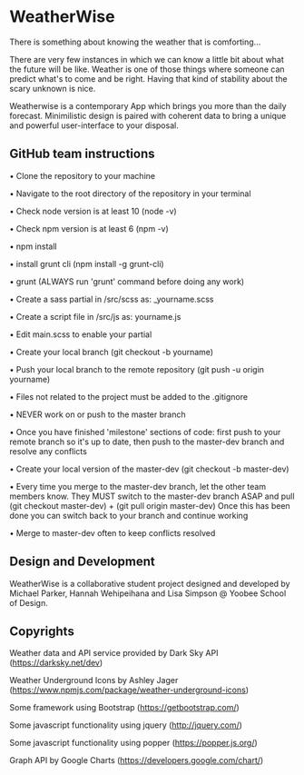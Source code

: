 # WeatherWise
There is something about knowing the weather that is comforting...

There are very few instances in which we can know a little bit about what the future will be like. Weather is one of those things where someone can predict what's to come and be right. Having that kind of stability about the scary unknown is nice.

Weatherwise is a contemporary App which brings you more than the daily forecast. Minimilistic design is paired with coherent data to bring a unique and powerful user-interface to your disposal.

## GitHub team instructions
• Clone the repository to your machine

• Navigate to the root directory of the repository in your terminal

• Check node version is at least 10 (node -v)

• Check npm version is at least 6 (npm -v)

• npm install

• install grunt cli (npm install -g grunt-cli)

• grunt (ALWAYS run 'grunt' command before doing any work)

• Create a sass partial in /src/scss as: _yourname.scss

• Create a script file in /src/js as: yourname.js

• Edit main.scss to enable your partial

• Create your local branch (git checkout -b yourname)

• Push your local branch to the remote repository (git push -u origin yourname)

• Files not related to the project must be added to the .gitignore

• NEVER work on or push to the master branch

• Once you have finished 'milestone' sections of code: first push to your remote branch so it's up to date, then push to the master-dev branch and resolve any conflicts

• Create your local version of the master-dev (git checkout -b master-dev)

• Every time you merge to the master-dev branch, let the other team members know. They MUST switch to the master-dev branch ASAP and pull (git checkout master-dev) + (git pull origin master-dev) Once this has been done you can switch back to your branch and continue working

• Merge to master-dev often to keep conflicts resolved

## Design and Development
WeatherWise is a collaborative student project designed and developed by Michael Parker, Hannah Wehipeihana and Lisa Simpson @ Yoobee School of Design.

## Copyrights
Weather data and API service provided by Dark Sky API (https://darksky.net/dev)

Weather Underground Icons by Ashley Jager (https://www.npmjs.com/package/weather-underground-icons)

Some framework using Bootstrap (https://getbootstrap.com/)

Some javascript functionality using jquery (http://jquery.com/)

Some javascript functionality using popper (https://popper.js.org/)

Graph API by Google Charts (https://developers.google.com/chart/)
